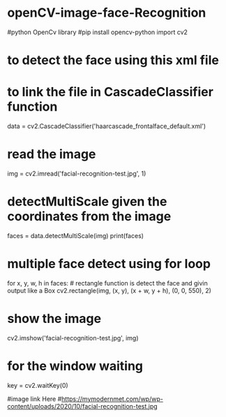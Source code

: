 # openCV-image-face-Recognition
#python OpenCv library
#pip install opencv-python
import cv2

# to detect the face using this xml file
# to link the file in CascadeClassifier function
data = cv2.CascadeClassifier('haarcascade_frontalface_default.xml')
# read the image
img = cv2.imread('facial-recognition-test.jpg', 1)

# detectMultiScale given the coordinates from the image
faces = data.detectMultiScale(img)
print(faces)

# multiple face detect using for loop
for x, y, w, h in faces:
    # rectangle function is detect the face and givin output like a Box
    cv2.rectangle(img, (x, y), (x + w, y + h), (0, 0, 550), 2)
# show the image
cv2.imshow('facial-recognition-test.jpg', img)

# for the window waiting
key = cv2.waitKey(0)


#image link Here
#https://mymodernmet.com/wp/wp-content/uploads/2020/10/facial-recognition-test.jpg
